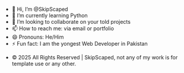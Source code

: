 - 👋 Hi, I’m @SkipScaped
- 🌱 I’m currently learning Python
- 💞️ I’m looking to collaborate on your told projects
- 📫 How to reach me:  via email or portfolio
- 😄 Pronouns: He/Him
- ⚡ Fun fact: I am the yongest Web Developer in Pakistan
- <footer>
  <p>&copy; 2025 All Rights Reserved | SkipScaped, not any of my work is for template use or any other.</p>
</footer>


